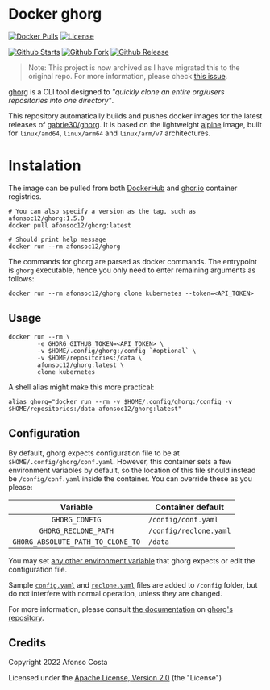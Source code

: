 # Docker ghorg

[![Docker Pulls](https://img.shields.io/docker/pulls/afonsoc12/ghorg?logo=docker)](https://hub.docker.com/repository/docker/afonsoc12/ghorg)
[![License](https://img.shields.io/badge/License-Apache%202.0-blue.svg)](https://opensource.org/licenses/Apache-2.0)

[![Github Starts](https://img.shields.io/github/stars/afonsoc12/docker-ghorg?logo=github)](https://github.com/afonsoc12/docker-ghorg)
[![Github Fork](https://img.shields.io/github/forks/afonsoc12/docker-ghorg?logo=github)](https://github.com/afonsoc12/docker-ghorg)
[![Github Release](https://img.shields.io/github/v/release/afonsoc12/docker-ghorg?logo=github)](https://github.com/afonsoc12/docker-ghorg/releases)

> Note: This project is now archived as I have migrated this to the original repo.
> For more information, please check [this issue](https://github.com/gabrie30/ghorg/issues/351).

[ghorg](https://github.com/gabrie30/ghorg) is a CLI tool designed to *"quickly clone an entire org/users repositories into one directory"*.

This repository automatically builds and pushes docker images for the latest releases of [gabrie30/ghorg](https://github.com/gabrie30/ghorg). It is based on the lightweight [alpine](https://hub.docker.com/_/alpine) image, built for `linux/amd64`, `linux/arm64` and `linux/arm/v7` architectures.

# Instalation

The image can be pulled from both [DockerHub](https://hub.docker.com/r/afonsoc12/ghorg) and [ghcr.io](https://github.com/afonsoc12/docker-ghorg/pkgs/container/ghorg) container registries.

```shell
# You can also specify a version as the tag, such as afonsoc12/ghorg:1.5.0
docker pull afonsoc12/ghorg:latest

# Should print help message
docker run --rm afonsoc12/ghorg
```

The commands for ghorg are parsed as docker commands. The entrypoint is `ghorg` executable, hence you only need to enter remaining arguments as follows:

```shell
docker run --rm afonsoc12/ghorg clone kubernetes --token=<API_TOKEN>
```

## Usage

```shell
docker run --rm \
        -e GHORG_GITHUB_TOKEN=<API_TOKEN> \
        -v $HOME/.config/ghorg:/config `#optional` \
        -v $HOME/repositories:/data \
        afonsoc12/ghorg:latest \
        clone kubernetes
```

A shell alias might make this more practical:

```shell
alias ghorg="docker run --rm -v $HOME/.config/ghorg:/config -v $HOME/repositories:/data afonsoc12/ghorg:latest"
```

## Configuration

By default, ghorg expects configuration file to be at `$HOME/.config/ghorg/conf.yaml`. However, this container sets a few environment variables by default, so the location of this file should instead be `/config/conf.yaml` inside the container. You can override these as you please:

| Variable | Container default |
| :----: | --- |
| `GHORG_CONFIG` | `/config/conf.yaml` |
| `GHORG_RECLONE_PATH` | `/config/reclone.yaml` |
| `GHORG_ABSOLUTE_PATH_TO_CLONE_TO` | `/data` |

You may set [any other environment variable](https://github.com/gabrie30/ghorg/blob/master/sample-conf.yaml) that ghorg expects or edit the configuration file.

Sample [`config.yaml`](https://github.com/gabrie30/ghorg/blob/master/sample-conf.yaml) and [`reclone.yaml`](https://github.com/gabrie30/ghorg/blob/master/sample-reclone.yaml) files are added to `/config` folder, but do not interfere with normal operation, unless they are changed.

For more information, please consult [the documentation](https://github.com/gabrie30/ghorg#readme) on [ghorg's repository](https://github.com/gabrie30/ghorg).


## Credits

Copyright 2022 Afonso Costa

Licensed under the [Apache License, Version 2.0](https://github.com/afonsoc12/docker-ghorg/blob/master/LICENSE) (the "License")
